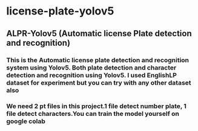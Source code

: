 # license-plate-yolov5
## ALPR-Yolov5 (Automatic license Plate detection and recognition) 
### This is the Automatic license plate detection and recognition system using Yolov5. Both plate detection and character detection and recognition using Yolov5. I used EnglishLP dataset for experiment but you can try with any other dataset also
### We need 2 pt files in this project.1 file detect number plate, 1 file detect characters.You can train the model yourself on google colab
